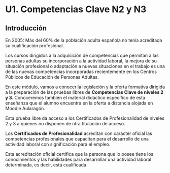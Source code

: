 # U1. Competencias Clave N2 y N3

## Introducción

En 2005: Más del 60% de la población adulta española no tenía acreditada su cualificación profesional.

Los cursos dirigidos a la adquisición de competencias que permitan a las personas adultas su incorporación a la actividad laboral, la mejora de su situación profesional o adaptación a nuevas situaciones en el trabajo es una de las nuevas competencias incorporadas recientemente en los Centros Públicos de Educación de Personas Adultas.

En este módulo, vamos a conocer la legislación y la oferta formativa dirigida a la preparación de las pruebas libres de **Competencias Clave de niveles 2 y 3**. Conoceremos también el material didáctico específico de esta enseñanza que el alumno encuentra en la oferta a distancia alojada en Moodle Aularagón.

Esta prueba libre da acceso a los Certificados de Profesionalidad de niveles 2 y 3 a quienes no disponen de otra titulación de acceso.

Los **Certificados de Profesionalidad** acreditan con carácter oficial las competencias profesionales que capacitan para el desarrollo de una actividad laboral con significación para el empleo.

Esta acreditación oficial certifica que la persona que lo posee tiene los conocimientos y las habilidades para desarrollar una actividad laboral determinada, es decir, está cualificada.